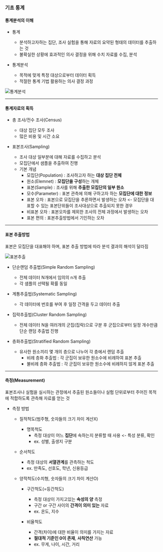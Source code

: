 ### 기초 통계
#### 통계분석의 이해
- 통계
  - 분석하고자하는 집단, 조사 실험을 통해 자료의 요약된 형태의 데이터를 추출하는 것
  - 불확실한 상황에 효과적인 의사 결정을 위해 수치 자료를 수집, 분석

- 통계분석
  - 목적에 맞게 특정 대상으로부터 데이터 획득
  - 적절한 통계 기법 활용하는 의사 결정 과정


![통계분석](https://github.com/silverywaves/IT_ACADEMY/assets/155939946/9c636745-260b-4e1f-8f9b-d3c2c54189e0)


  ---

  #### 통계자료의 획득
  - 총 조사/전수 조사(Census)
    - 대상 집단 모두 조사
    - 많은 비용 및 시간 소요
   
  - 표본조사(Sampling)
    - 조사 대상 일부분에 대해 자료를 수집하고 분석
    - 모집단에서 샘플을 추출하여 진행
    - 기본 개념
      - 모집단(Population) : 조사하고자 하는 **대상 집단 전체**
      - 원소(Elemnet)      : **모집단을 구성**하는 개체
      - 표본(Sample)       : 조사를 위해 **추출한 모집단의 일부 원소**
      - 모수(Parameter)    : 표본 관측에 의해 구하고자 하는 **모집단에 대한 정보**
      - 표본 오차 : 표본으로 모집단을 추론하면서 발생하는 오차 <- 모집단을 대표할 수 있는 표본단위들이 조사대상으로 추출되지 못한 경우
      - 비표본 오차 : 표본오차를 제외한 조사의 전체 과정에서 발생하는 오차
      - 표본 편의 : 표본추출방법에서 기인하는 오차


---

#### 표본 추출방법
표본은 모집단을 대표해야 하며, 표본 추출 방법에 따라 분석 결과의 해석이 달라짐


![표본추출](https://github.com/silverywaves/IT_ACADEMY/assets/155939946/ba6e2d2f-3fe5-43e3-896a-02769127aee5)



- 단순랜덤 추출법(Simple Random Sampling)
  - 전체 데이터 N개에서 임의의 n개 추출
  - 각 샘플의 선택될 확률 동일

- 계통추출법(Systematic Sampling)
  - 각 데이터에 번호를 부여 후 일정 간격을 두고 데이터 추출
 
- 집락추출법(Cluster Random Sampling)
  - 전체 데이터 N을 여러개의 군집(집락)으로 구분 후 군집으로부터 일정 개수만큼 단순 랜덤 추출법 진행

- 층화추출법(Stratified Random Sampling)
  - 유사한 원소끼리 몇 개의 층으로 나누어 각 층에서 랜덤 추출
    - 비례 층화 추출법 : 각 군집이 보유한 원소수에 비례하여 표본 추출
    - 불비례 층화 추출법 : 각 군집이 보유한 원소수에 비례하지 않게 표본 추출


---

#### 측정(Measurement)
표본조사나 실험을 실시하는 관정에서 추출된 원소들이나 실험 단위로부터 주어진 목적에 적합하도록 관측해 자료를 얻는 것

- 측정 방법
  - 질적척도(범주형, 숫자들의 크기 차이 계산X)
    - 명목척도
      - 측정 대상이 어느 **집단**에 속하는지 분류할 때 사용 <- 특성 분류, 확인
      - ex. 성별, 출생지 구분
  - 순서척도
    - 측정 대상의 **서열관계**를 관측하는 척도
    - ex. 만족도, 선호도, 학년, 신용등급
 
  - 양적척도(수치형, 숫자들의 크기 차이 계산O)
    - 구간척도(=등간척도)
      - 측정 대상이 가지고있는 **속성의 양** 측정
      - 구간 or 구간 사이의 **간격이 의미 있는** 자료
      - ex. 온도, 지수
     
    - 비율척도
      - 간격(차이)에 대한 비율이 의미를 가지는 자료
      - **절대적 기준인 0이 존재**, **사칙연산** 가능
      - ex. 무게, 나이, 시간, 거리











